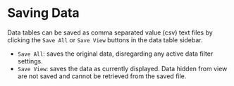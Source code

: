 # Saving Data

Data tables can be saved as comma separated value (csv) text files by clicking the `Save All` or `Save View` buttons in the data table sidebar.

* `Save All`: saves the original data, disregarding any active data filter settings.
* `Save View`: saves the data as currently displayed. Data hidden from view are not saved and cannot be retrieved from the saved file.  